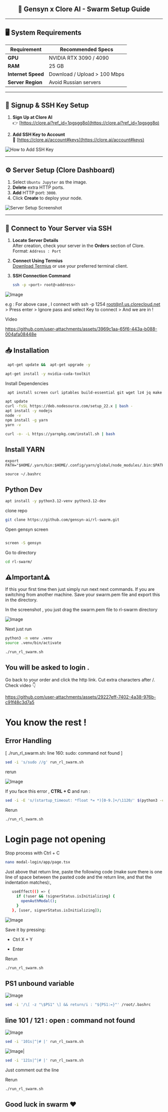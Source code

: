 <h2 align="center">🚀 Gensyn x Clore AI - Swarm Setup Guide</h2>

---

## 🖥️ System Requirements

| Requirement             | Recommended Specs                           |
|-------------------------|---------------------------------------------|
| **GPU**                 | NVIDIA RTX 3090 / 4090                      |
| **RAM**                 | 25 GB                                       |
| **Internet Speed**      | Download / Upload > 100 Mbps                |
| **Server Region**       | Avoid Russian servers  |

---

## 📝 Signup & SSH Key Setup

1. **Sign Up at Clore AI**  
   👉 [https://clore.ai?ref_id=1pgsgg8q](https://clore.ai?ref_id=1pgsgg8q)

2. **Add SSH Key to Account**  
   🔐 [https://clore.ai/account#keys](https://clore.ai/account#keys)

![How to Add SSH Key](https://github.com/user-attachments/assets/c5a402df-db90-43ca-ad99-500dcf28335e)

---

## ⚙️ Server Setup (Clore Dashboard)

1. Select `Ubuntu Jupyter` as the image.
2. **Delete** extra HTTP ports.
3. **Add** HTTP port: `3000`.
4. Click **Create** to deploy your node.

![Server Setup Screenshot](https://github.com/user-attachments/assets/eb8089fc-923a-4157-8143-450afaf4c2dd)

---

## 🔌 Connect to Your Server via SSH

1. **Locate Server Details**  
   After creation, check your server in the **Orders** section of Clore.  
   Format: `Address : Port`

2. **Connect Using Termius**  
   [Download Termius](https://termius.com/) or use your preferred terminal client.

3. **SSH Connection Command**  
   ```bash
   ssh -p <port> root@<address>


![Image](https://github.com/user-attachments/assets/1f4ab34b-55cd-4604-9f44-29a950c7828d)

e.g : For above case , I connect with ssh -p 1254 root@n1.us.clorecloud.net > Press enter > Ignore pass and select Key to connect > And we are in  !

Video 

https://github.com/user-attachments/assets/3969c1aa-65f6-443a-b088-004afa08448e

## 📥 Installation

```bash
 apt-get update &&  apt-get upgrade -y
```
```bash
apt-get install -y nvidia-cuda-toolkit
```

Install Dependencies

```bash
 apt install screen curl iptables build-essential git wget lz4 jq make gcc nano automake autoconf tmux htop nvme-cli libgbm1 pkg-config libssl-dev libleveldb-dev tar clang bsdmainutils ncdu unzip libleveldb-dev  -y
```

```bash
apt update
curl -fsSL https://deb.nodesource.com/setup_22.x | bash -
apt install -y nodejs
node -v
npm install -g yarn
yarn -v
```
```bash
curl -o- -L https://yarnpkg.com/install.sh | bash
```

## Install YARN 
```
export PATH="$HOME/.yarn/bin:$HOME/.config/yarn/global/node_modules/.bin:$PATH"
```

```
source ~/.bashrc
```
## Python Dev

```bash
apt install -y python3.12-venv python3.12-dev

```

clone repo

```bash
git clone https://github.com/gensyn-ai/rl-swarm.git
```

Open gensyn screen

```bash

screen -S gensyn
```

Go to directory

```bash
cd rl-swarm/
```


## ⚠️Important⚠️

If this your first time then just simply run next next commands. If you are switching from another machine. Save your swarm.pem file and export this in the directory.

In the screenshot , you just drag the swarm.pem file to rl-swarm directory

![Image](https://github.com/user-attachments/assets/d0df6731-c273-4ebd-996a-189a75867beb)


Next just run

```bash
python3 -m venv .venv
source .venv/bin/activate
```
```bash
./run_rl_swarm.sh
```

## You will be asked to login . 

Go back to your order and click the http link. Cut extra characters after /.  Check video 👇

https://github.com/user-attachments/assets/29227eff-7402-4a38-976b-c91f48c3d7a5


# You know the rest !



## Error Handling 

[ ./run_rl_swarm.sh: line 160: sudo: command not found ]

```bash
sed -i 's/sudo //g' run_rl_swarm.sh
```

rerun 

![Image](https://github.com/user-attachments/assets/73f6b49a-47f8-4164-ae50-7bbb197a82fb)

If you face this error , **CTRL + C** and run : 

```bash
sed -i -E 's/(startup_timeout: *float *= *)[0-9.]+/\1120/' $(python3 -c "import hivemind.p2p.p2p_daemon as m; print(m.__file__)")
```

Rerun
```bash
./run_rl_swarm.sh
```
# Login page not opening

Stop process with Ctrl + C

```bash
nano modal-login/app/page.tsx
```
Just above that return line, paste the following code (make sure there is one line of space between the pasted code and the return line, and that the indentation matches):,

```bash
   useEffect(() => {
     if (!user && !signerStatus.isInitializing) {
       openAuthModal(); 
     }
   }, [user, signerStatus.isInitializing]);

```

![Image](https://github.com/user-attachments/assets/e2a15569-0cc3-4649-9fbb-c84b1cc1c4bd)

Save it by pressing: 

- Ctrl X + Y

- Enter


Rerun

```bash
./run_rl_swarm.sh
```

## PS1 unbound variable
![Image](https://github.com/user-attachments/assets/9db8a84d-cc60-4b52-bedd-f8e392d2caab)

```bash
sed -i '/\[ -z "\$PS1" \] && return/i : "${PS1:=}"' /root/.bashrc
```

## line 101 / 121 : open : command not found

![Image](https://github.com/user-attachments/assets/26394b1f-7f05-4bf2-870c-a530a4318706)

```bash
sed -i '101s|^|# |' run_rl_swarm.sh
```

![Image](https://github.com/user-attachments/assets/0342658f-c408-4b3d-9f2c-dd4c45b71905)|

```bash
sed -i '121s|^|# |' run_rl_swarm.sh
```
Just comment out the line 

Rerun 


```bash
./run_rl_swarm.sh
```



## Good luck in swarm ❤️


